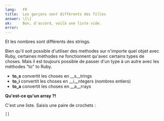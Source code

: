 ```yaml
---
lang:   FR
title:  Les garçons sont différents des filles
answer: \[\]
ok:     Bon, d'accord, voilà une liste vide.
error:
---
```


Et les nombres sont différents des strings.

Bien qu'il soit possible d'utiliser des methodes sur n'importe quel
objet avec Ruby, certaines méthodes ne fonctionnent qu'avec certains
types de choses. Mais il est toujours possible de passer d'un type à un
autre avec les méthodes "to" to Ruby.

- __to_s__ convertit les choses en __s__trings
- __to_i__ convertit les choses en __i__ntegers (nombres entiers)
- __to_a__ convertit les choses en __a__rrays

__Qu'est-ce qu'un array ?!__

C'est une liste. Saisis une paire de crochets :

    []
